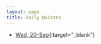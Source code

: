 ```yaml
---
layout: page
title: Daily Quizzes
---
```


* [Wed, 20-Sep](https://goo.gl/forms/39tghxW0yQvBTPbv1){:target="_blank"}

<!--
* [Fri, 22-Sep](https://goo.gl/forms/hogX9MYJYDVHjo3G2){:target="_blank"}
-->

